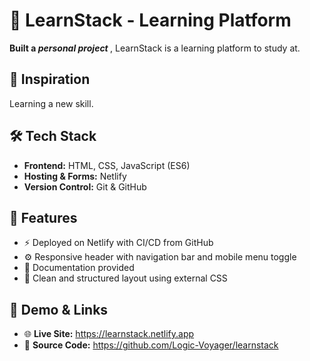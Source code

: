 <!DOCTYPE html>
<html lang="en">
<head>
  <meta charset="UTF-8" />
  <meta name="viewport" content="width=device-width, initial-scale=1.0"/>

</head>
<body>

  <h1>🚀 LearnStack - Learning Platform</h1>
  <p><strong>Built a <em> personal project </em></strong>, LearnStack is a learning platform to study at.</p>

  <h2>🧠 Inspiration</h2>
  <p> Learning a new skill.</p>

  <h2>🛠️ Tech Stack</h2>
  <ul>
    <li><strong>Frontend:</strong> HTML, CSS, JavaScript (ES6)</li>
    <li><strong>Hosting & Forms:</strong> Netlify</li>
    <li><strong>Version Control:</strong> Git & GitHub</li>
  </ul>

  <h2>🧩 Features</h2>
  <ul>
    <li>⚡ Deployed on Netlify with CI/CD from GitHub</li>
    <li>⚙️ Responsive header with navigation bar and mobile menu toggle</li>
    <li>🧾 Documentation provided </li>
    <li>🎨 Clean and structured layout using external CSS</li>
  </ul>

  <h2>📸 Demo & Links</h2>
  <ul>
    <li>🌐 <strong>Live Site:</strong> <a href="https://learnstack.netlify.app" target="_blank">https://learnstack.netlify.app</a></li>
    <li>💾 <strong>Source Code:</strong> <a href="https://github.com/Logic-Voyager/learnstack" target="_blank">https://github.com/Logic-Voyager/learnstack</a></li>
  </ul>

</body>
</html>
